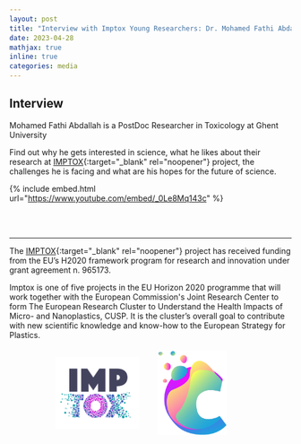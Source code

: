 ```yaml
---
layout: post
title: "Interview with Imptox Young Researchers: Dr. Mohamed Fathi Abdallah"
date: 2023-04-28
mathjax: true
inline: true
categories: media
---
```


## Interview

Mohamed Fathi Abdallah is a PostDoc Researcher in Toxicology at Ghent University

Find out why he gets interested in science, what he likes about their research at [IMPTOX](https://www.imptox.eu/en/){:target="_blank" rel="noopener"} project, the challenges he is facing and what are his hopes for the future of science.

{% include embed.html url="https://www.youtube.com/embed/_0Le8Mq143c" %}

<br /> <br />

**  **

The [IMPTOX](https://www.imptox.eu/en/){:target="_blank" rel="noopener"} project has received funding from the EU’s H2020 framework program for research and innovation under grant agreement n. 965173.

Imptox is one of five projects in the EU Horizon 2020 programme that will work together with the European Commission's Joint Research Center to form The European Research Cluster to Understand the Health Impacts of Micro- and Nanoplastics, CUSP. It is the cluster’s overall goal to contribute with new scientific knowledge and know-how to the European Strategy for Plastics.

<div class="image-container">
  <img class="imptox-image" src="/images/imptox.png" alt="imptox">
  <img class="cusp-image" src="/images/cusp.png" alt="cusp">
</div>

<style>
.image-container {
  display: flex;
  flex-direction: row; /* Change to row */
  justify-content: center;
  align-items: center;
  margin-top: 20px; /* Add some margin */
}

.imptox-image,
.cusp-image {
  width: 150px; /* Adjust image size */
  height: 150px;
  object-fit: contain; /* Change it from cover to contain to have the full image without being cut off*/
  margin-right: 20px; /* Add some margin */
}
</style>
